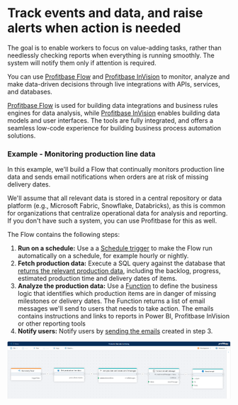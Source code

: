 # Track events and data, and raise alerts when action is needed

The goal is to enable workers to focus on value-adding tasks, rather than needlessly checking reports when everything is running smoothly. The system will notify them only if attention is required.

You can use [Profitbase Flow](../../flow/flow.md) and [Profitbase InVision](../../invision/invision.md) to monitor, analyze and make data-driven decisions through live integrations with APIs, services, and databases. 

[Profitbase Flow](../../flow/flow.md) is used for building data integrations and business rules engines for data analysis, while [Profitbase InVision](../../invision/invision.md) enables building data models and user interfaces. The tools are fully integrated, and offers a seamless low-code experience for building business process automation solutions.

### Example - Monitoring production line data
In this example, we'll build a Flow that continually monitors production line data and sends email notifications when orders are at risk of missing delivery dates.

We'll assume that all relevant data is stored in a central repository or data platform (e.g., Microsoft Fabric, Snowflake, Databricks), as this is common for organizations that centralize operational data for analysis and reporting. If you don't have such a system, you can use Profitbase for this as well.

The Flow contains the following steps:

1) **Run on a schedule:** Use a a [Schedule trigger](../../flow/triggers/schedule-trigger.md) to make the Flow run automatically on a schedule, for example hourly or nightly. 
2) **Fetch production data:**  Execute a SQL query against the database that [returns the relevant production data](../../flow/actions/sql-server/get-entities.md), including the backlog, progress, estimated production time and delivery dates of items.
3) **Analyze the production data:** Use a [Function](../../flow/actions/built-in/function.md) to define the business logic that identifies which production items are in danger of missing milestones or delivery dates. The Function returns a list of email messages we'll send to users that needs to take action. The emails contains instructions and links to reports in Power BI, Profitbase InVision or other reporting tools
4) **Notify users:** Notify users by [sending the emails](../../flow/actions/microsoft-365-outlook/send-email.md) created in step 3.

![img](/images/cfo-platform/example-production-line-data-monitoring.png)
